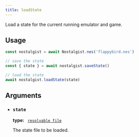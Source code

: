 ```yaml
---
title: loadState
---
```


Load a state for the current running emulator and game.

## Usage
```js
const nostalgist = await Nostalgist.nes('flappybird.nes')

// save the state
const { state } = await nostalgist.saveState()

// load the state
await nostalgist.loadState(state)
```

## Arguments
+ ### `state`

  **type:**
  <code>
    [resolvable file](/apis/resolvable-file)
  </code>

  The state file to be loaded.
